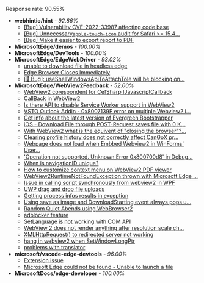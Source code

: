 Response rate: 90.55%

* **webhintio/hint** - _92.86%_
  * [[Bug] Vulnerability CVE-2022-33987 affecting code base](https://github.com/webhintio/hint/issues/5260)
  * [[Bug] Unnecessary`apple-touch-icon` audit for Safari >= 15.4...](https://github.com/webhintio/hint/issues/5256)
  * [[Bug] Make it easier to export report to PDF](https://github.com/webhintio/hint/issues/5217)
* **MicrosoftEdge/demos** - _100.00%_
* **MicrosoftEdge/DevTools** - _100.00%_
* **MicrosoftEdge/EdgeWebDriver** - _93.02%_
  * [unable to download file in headless edge](https://github.com/MicrosoftEdge/EdgeWebDriver/issues/43)
  * [Edge Browser Closes Immediately](https://github.com/MicrosoftEdge/EdgeWebDriver/issues/42)
  * [[🐛 Bug]: useShellWindowsApiToAttachToIe will be blocking on...](https://github.com/MicrosoftEdge/EdgeWebDriver/issues/34)
* **MicrosoftEdge/WebView2Feedback** - _52.00%_
  * [WebView2 corespondent for CefSharp IJavascriptCallback](https://github.com/MicrosoftEdge/WebView2Feedback/issues/2632)
  * [CallBack in WebView2](https://github.com/MicrosoftEdge/WebView2Feedback/issues/2630)
  * [Is there API to disable Service Worker support in WebView2](https://github.com/MicrosoftEdge/WebView2Feedback/issues/2629)
  * [VSTO Outlook Addin - 0x8007139F error on multiple Webview2 i...](https://github.com/MicrosoftEdge/WebView2Feedback/issues/2626)
  * [Get info about the latest version of Evergreen Bootstrapper](https://github.com/MicrosoftEdge/WebView2Feedback/issues/2625)
  * [iOS - Download File through POST-Request saves file with 0 K...](https://github.com/MicrosoftEdge/WebView2Feedback/issues/2624)
  * [With WebView2 what is the equivent of "closing the browser"?...](https://github.com/MicrosoftEdge/WebView2Feedback/issues/2623)
  * [Clearing profile history does not correctly affect CanGoX pr...](https://github.com/MicrosoftEdge/WebView2Feedback/issues/2620)
  * [Webpage does not load when Embbed Webview2 in WinForms' User...](https://github.com/MicrosoftEdge/WebView2Feedback/issues/2616)
  * ['Operation not supported. Unknown Error 0x800700d8' in Debug...](https://github.com/MicrosoftEdge/WebView2Feedback/issues/2614)
  * [When is navigationID unique?](https://github.com/MicrosoftEdge/WebView2Feedback/issues/2613)
  * [How to customize context menu on WebView2 PDF viewer](https://github.com/MicrosoftEdge/WebView2Feedback/issues/2607)
  * [WebView2RuntimeNotFoundException thrown with Microsoft Edge ...](https://github.com/MicrosoftEdge/WebView2Feedback/issues/2605)
  * [Issue in calling script synchronously from webview2 in WPF](https://github.com/MicrosoftEdge/WebView2Feedback/issues/2603)
  * [UWP drag and drop file uploads](https://github.com/MicrosoftEdge/WebView2Feedback/issues/2597)
  * [Getting process infos results in exception](https://github.com/MicrosoftEdge/WebView2Feedback/issues/2589)
  * [Using save as image and DownloadStarting event always pops u...](https://github.com/MicrosoftEdge/WebView2Feedback/issues/2581)
  * [Random Quiet Abends using WebBrowser2](https://github.com/MicrosoftEdge/WebView2Feedback/issues/2627)
  * [adblocker feature](https://github.com/MicrosoftEdge/WebView2Feedback/issues/2619)
  * [SetLanguage is not working with COM API](https://github.com/MicrosoftEdge/WebView2Feedback/issues/2617)
  * [WebView 2 does not render anything after resolution scale ch...](https://github.com/MicrosoftEdge/WebView2Feedback/issues/2611)
  * [XMLHttpRequest() to redirected server not working](https://github.com/MicrosoftEdge/WebView2Feedback/issues/2610)
  * [hang in webview2 when SetWindowLongPtr](https://github.com/MicrosoftEdge/WebView2Feedback/issues/2592)
  * [problems with translator](https://github.com/MicrosoftEdge/WebView2Feedback/issues/2590)
* **microsoft/vscode-edge-devtools** - _96.00%_
  * [Extension issue](https://github.com/microsoft/vscode-edge-devtools/issues/1128)
  * [Microsoft Edge could not be found - Unable to launch a file](https://github.com/microsoft/vscode-edge-devtools/issues/1127)
* **MicrosoftDocs/edge-developer** - _100.00%_